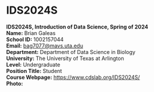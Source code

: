 # IDS2024S 

**IDS2024S, Introduction of Data Science, Spring of 2024**  
**Name:** Brian Galeas  
**School ID:** 1002157044  
**Email:** bag7077@mavs.uta.edu  
**Department:** Department of Data Science in Biology  
**University:** The University of Texas at Arlington  
**Level:** Undergraduate   
**Position Title:** Student  
**Course Webpage:** https://www.cdslab.org/IDS2024S/  
**Photo:**  


